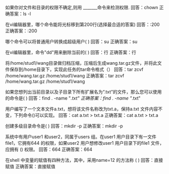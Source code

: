 如果你对文件和目录的权限不确定,则用 _______命令来检测权限.
回答：chown
正确答案：ls -l

在vi编辑器里，哪个命令能将光标移到第200行(选择最合适的答案)
回答：:200
正确答案：:200

哪个命令可以将普通用户转换成超级用户( )
回答：su
正确答案：su

在vi编辑器里，命令"dd"用来删除当前的( )
回答：行
正确答案：行

将/home/stud1/wang目录做归档压缩，压缩后生成wang.tar.gz文件，并将此文件保存到/home目录下，实现此任务的tar命令格式（）
回答：tar zcvf /home/wang.tar.gz /home/stud1/wang
正确答案：tar zcvf /home/wang.tar.gz /home/stud1/wang

如果您想列出当前目录以及子目录下所有扩展名为“.txt”的文件，那么您可以使用的命令是(  )
回答：find . -name "*.txt"
正确答案：find . -name "*.txt"

用户编写了一个文本文件a.txt，想将该文件名称改为txt.a，保持a.txt 文件内容不变，下列命令()可以实现。
回答：cat a.txt > txt.a
正确答案：cat a.txt > txt.a

创建多级目录命令是( )
回答：mkdir -p
正确答案：mkdir -p

系统中有用户user1 和user2，同属于users 组。在user1 用户目录下有一文件file1，它拥有644 的权限，如果user2 用户想修改user1 用户目录下的file1 文件，应拥有 () 权限。
回答：664
正确答案：664

在shell 中变量的赋值有四种方法，其中，采用name=12 的方法称 ( )
回答：直接赋值
正确答案：直接赋值
